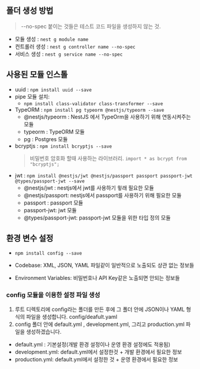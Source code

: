## 폴더 생성 방법

> --no-spec 붙이는 것들은 테스트 코드 파일을 생성하지 않는 것.

- 모듈 생성 : `nest g module name`
- 컨트롤러 생성 : `nest g controller name --no-spec`
- 서비스 생성 : `nest g service name --no-spec`

## 사용된 모듈 인스톨

- uuid : `npm install uuid --save`
- pipe 모듈 설치:
  - `npm install class-validator class-transformer --save`
- TypeORM : `npm install pg typeorm @nestjs/typeorm --save`
  - @nestjs/typeorm : NestJS 에서 TypeOrm을 사용하기 위해 연동시켜주는 모듈
  - typeorm : TypeORM 모듈
  - pg : Postgres 모듈
- bcryptjs : `npm install bcryptjs --save`
  > 비밀번호 암호화 할때 사용하는 라이브러리. `import * as bcrypt from "bcryptjs";`
- jwt : `npm install @nestjs/jwt @nestjs/passport passport passport-jwt @types/passport-jwt --save`
  - @nestjs/jwt : nestjs에서 jwt를 사용하기 윟래 필요한 모듈
  - @nestjs/passport: nestjs에서 passport를 사용하기 위해 필요한 모듈
  - passport : passport 모듈
  - passport-jwt: jwt 모듈
  - @types/passport-jwt: passport-jwt 모듈을 위한 타입 정의 모듈

## 환경 변수 설정

- `npm install config --save`

- Codebase: XML, JSON, YAML 파일같이 일반적으로 노출되도 상관 없는 정보들
- Environment Variables: 비밀번호나 API Key같은 노출되면 안되는 정보들

### config 모듈을 이용한 설정 파일 생성

1. 루트 디렉토리에 config라는 폴더를 만든 후에 그 폴더 안에 JSON이나 YAML 형식의 파일을 생성합니다. config/deafult.yaml
2. config 폴더 안에 default.yml , development.yml, 그리고 production.yml 파일을 생성하겠습니다.

- default.yml : 기본설정(개발 환경 설정이나 운영 환경 설정에도 적용됨)
- development.yml: default.yml에서 설정한것 + 개발 환경에서 필요한 정보
- production.yml: default.yml에서 설정한 것 + 운영 환경에서 필요한 정보
